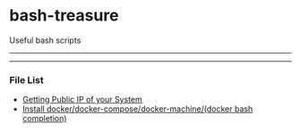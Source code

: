 # bash-treasure

Useful bash scripts

---
---

### File List
+ [Getting Public IP of your System](get_public_ip.sh)
+ [Install docker/docker-compose/docker-machine/(docker bash completion)](install_docker.sh)
